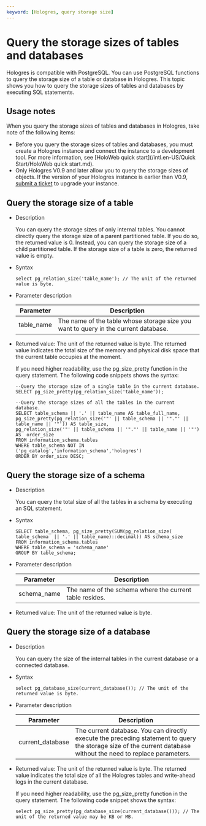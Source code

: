 ```yaml
---
keyword: [Hologres, query storage size]
---
```


# Query the storage sizes of tables and databases

Hologres is compatible with PostgreSQL. You can use PostgreSQL functions to query the storage size of a table or database in Hologres. This topic shows you how to query the storage sizes of tables and databases by executing SQL statements.

## Usage notes

When you query the storage sizes of tables and databases in Hologres, take note of the following items:

-   Before you query the storage sizes of tables and databases, you must create a Hologres instance and connect the instance to a development tool. For more information, see [HoloWeb quick start](/intl.en-US/Quick Start/HoloWeb quick start.md).
-   Only Hologres V0.9 and later allow you to query the storage sizes of objects. If the version of your Hologres instance is earlier than V0.9, [submit a ticket](https://workorder-intl.console.aliyun.com/) to upgrade your instance.

## Query the storage size of a table

-   Description

    You can query the storage sizes of only internal tables. You cannot directly query the storage size of a parent partitioned table. If you do so, the returned value is 0. Instead, you can query the storage size of a child partitioned table. If the storage size of a table is zero, the returned value is empty.

-   Syntax

    ```
    select pg_relation_size('table_name'); // The unit of the returned value is byte.
    ```

-   Parameter description

    |Parameter|Description|
    |---------|-----------|
    |table\_name|The name of the table whose storage size you want to query in the current database.|

-   Returned value: The unit of the returned value is byte. The returned value indicates the total size of the memory and physical disk space that the current table occupies at the moment.

    If you need higher readability, use the pg\_size\_pretty function in the query statement. The following code snippets shows the syntax:

    ```
    --Query the storage size of a single table in the current database.
    SELECT pg_size_pretty(pg_relation_size('table_name'));
    
    --Query the storage sizes of all the tables in the current database.
    SELECT table_schema || '.' || table_name AS table_full_name, 
    pg_size_pretty(pg_relation_size('"' || table_schema || '"."' || table_name || '"')) AS table_size,
    pg_relation_size('"' || table_schema || '"."' || table_name || '"') AS  order_size
    FROM information_schema.tables
    WHERE table_schema NOT IN ('pg_catalog','information_schema','hologres')
    ORDER BY order_size DESC;
    ```


## Query the storage size of a schema

-   Description

    You can query the total size of all the tables in a schema by executing an SQL statement.

-   Syntax

    ```
    SELECT table_schema, pg_size_pretty(SUM(pg_relation_size( table_schema  || '.' || table_name)::decimal)) AS schema_size
    FROM information_schema.tables 
    WHERE table_schema = 'schema_name'
    GROUP BY table_schema;
    ```

-   Parameter description

    |Parameter|Description|
    |---------|-----------|
    |schema\_name|The name of the schema where the current table resides.|

-   Returned value: The unit of the returned value is byte.

## Query the storage size of a database

-   Description

    You can query the size of the internal tables in the current database or a connected database.

-   Syntax

    ```
    select pg_database_size(current_database()); // The unit of the returned value is byte.
    ```

-   Parameter description

    |Parameter|Description|
    |---------|-----------|
    |current\_database|The current database. You can directly execute the preceding statement to query the storage size of the current database without the need to replace parameters.|

-   Returned value: The unit of the returned value is byte. The returned value indicates the total size of all the Hologres tables and write-ahead logs in the current database.

    If you need higher readability, use the pg\_size\_pretty function in the query statement. The following code snippet shows the syntax:

    ```
    select pg_size_pretty(pg_database_size(current_database())); // The unit of the returned value may be KB or MB.
    ```


